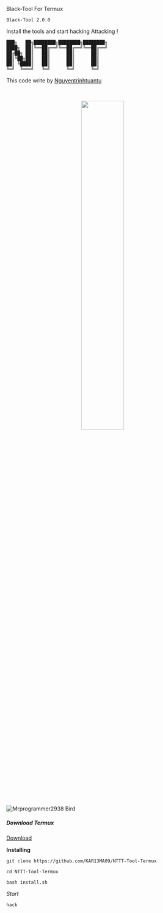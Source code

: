 Black-Tool For Termux

```Black-Tool 2.0.0```

Install the tools and start hacking Attacking !
```
███╗   ██╗████████╗████████╗████████╗ 
████╗  ██║╚══██╔══╝╚══██╔══╝╚══██╔══╝ 
██╔██╗ ██║   ██║      ██║      ██║     
██║╚██╗██║   ██║      ██║      ██║  
██║ ╚████║   ██║      ██║      ██║     
╚═╝  ╚═══╝   ╚═╝      ╚═╝      ╚═╝                                                                                        
```

This code write by [Nguyentrinhtuantu](https://github.com/KAR13MA09)

<br>
<p align="center">
<img width="47%" src="./Scr/Black-Tool-Termux-Scr.jpeg"/>
</p>
<p>
 <img src="./Scr/mrprogrammer2938-bird.jpeg" alt="Mrprogrammer2938 Bird" title="Mrprogrammer2938 Bird">
 </p>

##### Download Termux
[Download](https://play.google.com/store/apps/details?id=com.termux)


**Installing**
```
git clone https://github.com/KAR13MA09/NTTT-Tool-Termux

cd NTTT-Tool-Termux

bash install.sh
```

*Start*
```
hack
```
<br>
